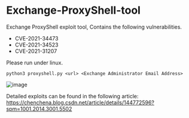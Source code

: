 # Exchange-ProxyShell-tool
Exchange ProxyShell exploit tool, Contains the following vulnerabilities. 

* CVE-2021-34473
* CVE-2021-34523
* CVE-2021-31207

Please run under linux.

```python3 proxyshell.py <url> <Exchange Administrator Email Address>```

![image](https://github.com/user-attachments/assets/d02c60b5-ca19-46ec-9e28-aed207ef278a)

Detailed exploits can be found in the following article: https://chenchena.blog.csdn.net/article/details/144772596?spm=1001.2014.3001.5502
